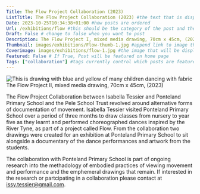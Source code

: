 ```yaml
---
Title: The Flow Project Collaboration (2023)
ListTitle: The Flow Project Collaboration (2023) #the text that is displayed below each post on the list pages
Date: 2023-10-25T10:34:38+01:00 #how posts are ordered 
Url: /exhibitions/flow #this should be the category of the post and then the file name e.g. /print/printfilename
Draft: False # change to false when you want to post
Description: The Flow Project I, mixed media drawing, 70cm x 45cm, (2023) #Description of the post
Thumbnail: images/exhibitions/Flow-thumb-1.jpg #append link to image that will be shown on the list page
Coverimage: images/exhibitions/flow-1.jpg #the image that will be displayed at the top of the post
Featured: False # If True, Post will be featured on home page
Tags: ["collaboration"] #tags currently control which posts are featured and what prints are available to buy, add more by adding a comma to the latest tag
---
```

![This is drawing with blue and yellow of many children dancing with fabric](https://isabellatessier.co.uk/images/exhibitions/flow-2.jpg)
The Flow Project II, mixed media drawing, 70cm x 45cm, (2023)

The Flow Project Collaboration between Isabella Tessier and Ponteland Primary School and the Pele School Trust revolved around alternative forms of documentation of movement. Isabella Tessier visited Ponteland Primary School over a period of three months to draw classes from nursery to year five as they learnt and performed choreographed dances inspired by the River Tyne, as part of a project called Flow. From the collaboration two drawings were created for an exhibition at Ponteland Primary School to sit alongside a documentary of the dance performances and artwork from the students.

The collaboration with Ponteland Primary School is part of ongoing research into the methadology of embodied practices of viewing movement and performance and the emphemeral drawings that remain. If interested in the research or partcipating in a collaboration please contact at issy.tessier@gmail.com.

<!----
    Guide for basic text formatting if needed (italics, headings etc): https://www.markdownguide.org/basic-syntax/

    ![This is where the alt text goes (image description)](https://isabellatessier.co.uk/images/exhibitions/venice%20biennale/exhibition%20and%20talk/2-Cover-image.jpg) <- link to the image)
    This is where to put the caption for the image
>

